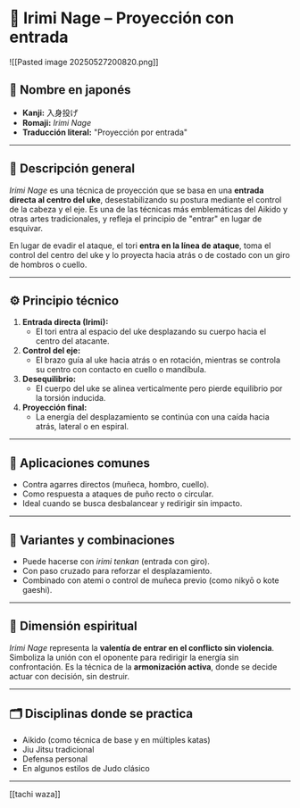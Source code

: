 
# 🧍 Irimi Nage – Proyección con entrada

![[Pasted image 20250527200820.png]]

## 🧾 Nombre en japonés
- **Kanji:** 入身投げ  
- **Romaji:** *Irimi Nage*  
- **Traducción literal:** "Proyección por entrada"

---

## 📖 Descripción general

*Irimi Nage* es una técnica de proyección que se basa en una **entrada directa al centro del uke**, desestabilizando su postura mediante el control de la cabeza y el eje. Es una de las técnicas más emblemáticas del Aikido y otras artes tradicionales, y refleja el principio de "entrar" en lugar de esquivar.

En lugar de evadir el ataque, el tori **entra en la línea de ataque**, toma el control del centro del uke y lo proyecta hacia atrás o de costado con un giro de hombros o cuello.

---

## ⚙️ Principio técnico

1. **Entrada directa (Irimi):**
   - El tori entra al espacio del uke desplazando su cuerpo hacia el centro del atacante.
2. **Control del eje:**
   - El brazo guía al uke hacia atrás o en rotación, mientras se controla su centro con contacto en cuello o mandíbula.
3. **Desequilibrio:**
   - El cuerpo del uke se alinea verticalmente pero pierde equilibrio por la torsión inducida.
4. **Proyección final:**
   - La energía del desplazamiento se continúa con una caída hacia atrás, lateral o en espiral.

---

## 🎯 Aplicaciones comunes

- Contra agarres directos (muñeca, hombro, cuello).
- Como respuesta a ataques de puño recto o circular.
- Ideal cuando se busca desbalancear y redirigir sin impacto.

---

## 🔄 Variantes y combinaciones

- Puede hacerse con *irimi tenkan* (entrada con giro).
- Con paso cruzado para reforzar el desplazamiento.
- Combinado con atemi o control de muñeca previo (como nikyō o kote gaeshi).

---

## 🧘 Dimensión espiritual

*Irimi Nage* representa la **valentía de entrar en el conflicto sin violencia**. Simboliza la unión con el oponente para redirigir la energía sin confrontación. Es la técnica de la **armonización activa**, donde se decide actuar con decisión, sin destruir.

---

## 🗂 Disciplinas donde se practica

- Aikido (como técnica de base y en múltiples katas)
- Jiu Jitsu tradicional
- Defensa personal
- En algunos estilos de Judo clásico

---

[[tachi waza]]
